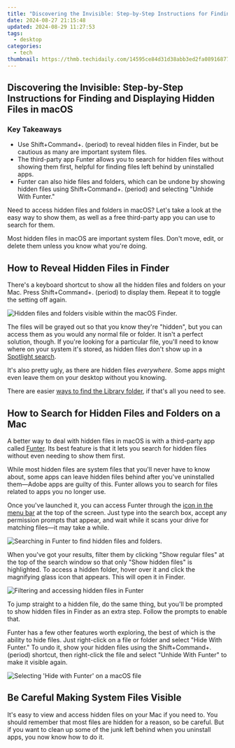 ```yaml
---
title: "Discovering the Invisible: Step-by-Step Instructions for Finding and Displaying Hidden Files in macOS"
date: 2024-08-27 21:15:48
updated: 2024-08-29 11:27:53
tags:
  - desktop
categories:
  - tech
thumbnail: https://thmb.techidaily.com/14595ce84d31d38abb3ed2fa0891687712e003ea9a69810e6bfa5725263bbf33.jpg
---
```


## Discovering the Invisible: Step-by-Step Instructions for Finding and Displaying Hidden Files in macOS

### Key Takeaways

* Use Shift+Command+. (period) to reveal hidden files in Finder, but be cautious as many are important system files.
* The third-party app Funter allows you to search for hidden files without showing them first, helpful for finding files left behind by uninstalled apps.
* Funter can also hide files and folders, which can be undone by showing hidden files using Shift+Command+. (period) and selecting "Unhide With Funter."

 Need to access hidden files and folders in macOS? Let's take a look at the easy way to show them, as well as a free third-party app you can use to search for them.

 Most hidden files in macOS are important system files. Don't move, edit, or delete them unless you know what you're doing.

##  How to Reveal Hidden Files in Finder

 There's a keyboard shortcut to show all the hidden files and folders on your Mac. Press Shift+Command+. (period) to display them. Repeat it to toggle the setting off again.

![Hidden files and folders visible within the macOS Finder.](https://static1.howtogeekimages.com/wordpress/wp-content/uploads/2023/12/show-hidden-files-in-macos-using-a-keyboard-shortcut.png) 

 The files will be grayed out so that you know they're "hidden", but you can access them as you would any normal file or folder. It isn't a perfect solution, though. If you're looking for a particular file, you'll need to know where on your system it's stored, as hidden files don't show up in a [Spotlight search](https://screen-capture.techidaily.com/updated-shadowed-swords-and-honored-combatants-must-try-titles-inspired-by-ghost-of-tsushi/).

 It's also pretty ugly, as there are hidden files _everywhere_. Some apps might even leave them on your desktop without you knowing.

 There are easier [ways to find the Library folder](https://techidaily.com/how-to-reset-itel-p55-without-the-home-button-drfone-by-drfone-reset-android-reset-android/), if that's all you need to see.

##  How to Search for Hidden Files and Folders on a Mac

 A better way to deal with hidden files in macOS is with a third-party app called [Funter](https://nektony.com/funter). Its best feature is that it lets you search for hidden files without even needing to show them first.

 While most hidden files are system files that you'll never have to know about, some apps can leave hidden files behind after you've uninstalled them—Adobe apps are guilty of this. Funter allows you to search for files related to apps you no longer use.

 Once you've launched it, you can access Funter through the [icon in the menu bar](https://data-safeguard.techidaily.com/enhanced-website-tracking-with-cookiebot-technology/) at the top of the screen. Just type into the search box, accept any permission prompts that appear, and wait while it scans your drive for matching files—it may take a while.

![Searching in Funter to find hidden files and folders.](https://static1.howtogeekimages.com/wordpress/wp-content/uploads/2023/12/search-in-funter-to-find-hidden-files-and-folders.png) 

 When you've got your results, filter them by clicking "Show regular files" at the top of the search window so that only "Show hidden files" is highlighted. To access a hidden folder, hover over it and click the magnifying glass icon that appears. This will open it in Finder.

![Filtering and accessing hidden files in Funter](https://static1.howtogeekimages.com/wordpress/wp-content/uploads/2023/12/show-hidden-files-and-reveal-them-in-finder-in-funter-on-macos.png) 

 To jump straight to a hidden file, do the same thing, but you'll be prompted to show hidden files in Finder as an extra step. Follow the prompts to enable that.

 Funter has a few other features worth exploring, the best of which is the ability to hide files. Just right-click on a file or folder and select "Hide With Funter." To undo it, show your hidden files using the Shift+Command+. (period) shortcut, then right-click the file and select "Unhide With Funter" to make it visible again.

![Selecting 'Hide with Funter' on a macOS file](https://static1.howtogeekimages.com/wordpress/wp-content/uploads/2023/12/hide-files-with-funter.png) 

##  Be Careful Making System Files Visible

 It's easy to view and access hidden files on your Mac if you need to. You should remember that most files are hidden for a reason, so be careful. But if you want to clean up some of the junk left behind when you uninstall apps, you now know how to do it.

<ins class="adsbygoogle"
     style="display:block"
     data-ad-format="autorelaxed"
     data-ad-client="ca-pub-7571918770474297"
     data-ad-slot="1223367746"></ins>



<ins class="adsbygoogle"
     style="display:block"
     data-ad-client="ca-pub-7571918770474297"
     data-ad-slot="8358498916"
     data-ad-format="auto"
     data-full-width-responsive="true"></ins>
